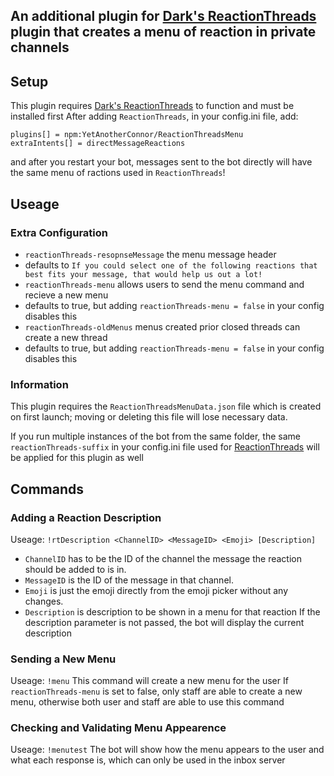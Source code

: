 ## An additional plugin for [Dark's ReactionThreads](https://github.com/MMPlugins/ReactionThreads) plugin that creates a menu of reaction in private channels

## Setup
This plugin requires [Dark's ReactionThreads](https://github.com/MMPlugins/ReactionThreads) to function and must be installed first
After adding `ReactionThreads`, in your config.ini file, add:
```
plugins[] = npm:YetAnotherConnor/ReactionThreadsMenu
extraIntents[] = directMessageReactions
```
and after you restart your bot, messages sent to the bot directly will have the same menu of ractions used in `ReactionThreads`!

## Useage
### Extra Configuration
- `reactionThreads-resopnseMessage` the menu message header
 - defaults to `If you could select one of the following reactions that best fits your message, that would help us out a lot!`
- `reactionThreads-menu` allows users to send the menu command and recieve a new menu
 - defaults to true, but adding `reactionThreads-menu = false` in your config disables this
- `reactionThreads-oldMenus` menus created prior closed threads can create a new thread
 - defaults to true, but adding `reactionThreads-menu = false` in your config disables this

### Information
This plugin requires the `ReactionThreadsMenuData.json` file which is created on first launch; moving or deleting this file will lose necessary data.

If you run multiple instances of the bot from the same folder, the same `reactionThreads-suffix` in your config.ini file used for [ReactionThreads](https://github.com/MMPlugins/ReactionThreads) will be applied for this plugin as well

## Commands
### Adding a Reaction Description
Useage: `!rtDescription <ChannelID> <MessageID> <Emoji> [Description]`
- `ChannelID` has to be the ID of the channel the message the reaction should be added to is in.
- `MessageID` is the ID of the message in that channel.
- `Emoji` is just the emoji directly from the emoji picker without any changes.
- `Description` is description to be shown in a menu for that reaction
If the description parameter is not passed, the bot will display the current description

### Sending a New Menu
Useage: `!menu`
This command will create a new menu for the user
If `reactionThreads-menu` is set to false, only staff are able to create a new menu, otherwise both user and staff are able to use this command

### Checking and Validating Menu Appearence
Useage: `!menutest`
The bot will show how the menu appears to the user and what each response is, which can only be used in the inbox server

